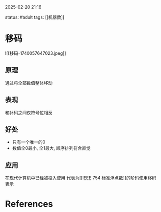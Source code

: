 2025-02-20    21:16

status: #adult 
tags: [[机器数]]


# 移码

![[移码-1740057647023.jpeg]]

## 原理

通过将全部数值整体移动

## 表现

和补码之间仅符号位相反

## 好处

- 只有一个唯一的0
- 数值全0最小, 全1最大, 顺序排列符合直觉

## 应用

在现代计算机中已经被投入使用
代表为[[IEEE 754 标准浮点数]]的阶码使用移码表示


# References

